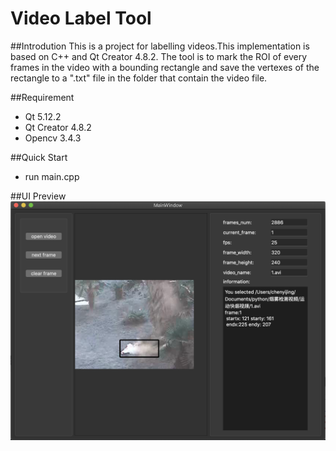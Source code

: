 # Video Label Tool #

##Introdution
This is a project for labelling videos.This implementation is based on C++ and Qt Creator 4.8.2. The tool is to mark the ROI  of every frames in the video with a bounding rectangle and save the vertexes of the rectangle to a ".txt" file in the folder that contain the video file.

##Requirement
- Qt 5.12.2
- Qt Creator 4.8.2
- Opencv 3.4.3

##Quick Start

- run main.cpp

##UI Preview
![index](https://github.com/Mirrorcyj/video-label-tool/raw/master/UI/video_label_tool.png)



